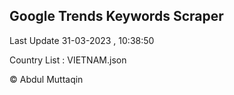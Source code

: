 

## Google Trends Keywords Scraper 
 
Last Update 31-03-2023 , 10:38:50

Country List :
VIETNAM.json



© Abdul Muttaqin 
